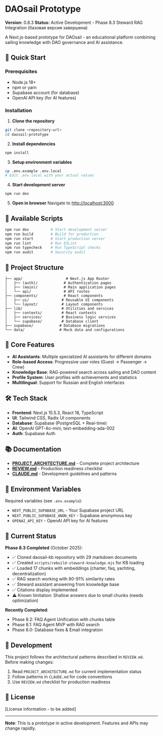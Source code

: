 # DAOsail Prototype

**Version:** 0.8.3
**Status:** Active Development - Phase 8.3 Steward RAG Integration (базовая версия завершена)

A Next.js-based prototype for DAOsail - an educational platform combining sailing knowledge with DAO governance and AI assistance.

## 🚀 Quick Start

### Prerequisites
- Node.js 18+
- npm or yarn
- Supabase account (for database)
- OpenAI API key (for AI features)

### Installation

1. **Clone the repository**
```bash
git clone <repository-url>
cd daosail-prototype
```

2. **Install dependencies**
```bash
npm install
```

3. **Setup environment variables**
```bash
cp .env.example .env.local
# Edit .env.local with your actual values
```

4. **Start development server**
```bash
npm run dev
```

5. **Open in browser**
Navigate to [http://localhost:3000](http://localhost:3000)

## 🔧 Available Scripts

```bash
npm run dev          # Start development server
npm run build        # Build for production
npm run start        # Start production server
npm run lint         # Run ESLint
npm run typecheck    # Run TypeScript checks
npm run audit        # Security audit
```

## 📁 Project Structure

```
├── app/                    # Next.js App Router
│   ├── (auth)/            # Authentication pages
│   ├── (main)/            # Main application pages
│   └── api/               # API routes
├── components/            # React components
│   ├── ui/               # Reusable UI components
│   └── layout/           # Layout components
├── lib/                  # Utilities and services
│   ├── contexts/         # React contexts
│   ├── services/         # Business logic services
│   └── supabase/         # Database client
├── supabase/            # Database migrations
└── data/                # Mock data and configurations
```

## 🎯 Core Features

- **AI Assistants**: Multiple specialized AI assistants for different domains
- **Role-based Access**: Progressive user roles (Guest → Passenger → Crew)
- **Knowledge Base**: RAG-powered search across sailing and DAO content
- **Profile System**: User profiles with achievements and statistics
- **Multilingual**: Support for Russian and English interfaces

## 🛠 Tech Stack

- **Frontend**: Next.js 15.5.3, React 18, TypeScript
- **UI**: Tailwind CSS, Radix UI components
- **Database**: Supabase (PostgreSQL + Real-time)
- **AI**: OpenAI GPT-4o-mini, text-embedding-ada-002
- **Auth**: Supabase Auth

## 📚 Documentation

- [**PROJECT_ARCHITECTURE.md**](./PROJECT_ARCHITECTURE.md) - Complete project architecture
- [**REVIEW.md**](./REVIEW.md) - Production readiness checklist
- [**CLAUDE.md**](./CLAUDE.md) - Development guidelines and patterns

## 🔐 Environment Variables

Required variables (see `.env.example`):

- `NEXT_PUBLIC_SUPABASE_URL` - Your Supabase project URL
- `NEXT_PUBLIC_SUPABASE_ANON_KEY` - Supabase anonymous key
- `OPENAI_API_KEY` - OpenAI API key for AI features

## 🚦 Current Status

**Phase 8.3 Completed** (October 2025):
- ✅ Cloned daosail-kb repository with 29 markdown documents
- ✅ Created `scripts/rebuild-steward-knowledge.mjs` for KB loading
- ✅ Loaded 17 chunks with embeddings (charter, faq, yachting, decentralization)
- ✅ RAG search working with 80-91% similarity rates
- ✅ Steward assistant answering from knowledge base
- ✅ Citations display implemented
- ⚠️ Known limitation: Shallow answers due to small chunks (needs optimization)

**Recently Completed**:
- Phase 8.2: FAQ Agent Unification with chunks table
- Phase 8.1: FAQ Agent MVP with RAG search
- Phase 8.0: Database fixes & Email integration

## 🤝 Development

This project follows the architectural patterns described in `REVIEW.md`. Before making changes:

1. Read `PROJECT_ARCHITECTURE.md` for current implementation status
2. Follow patterns in `CLAUDE.md` for code conventions
3. Use `REVIEW.md` checklist for production readiness

## 📄 License

[License information - to be added]

---

**Note**: This is a prototype in active development. Features and APIs may change rapidly.